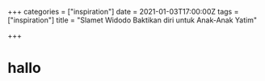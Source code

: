 +++
categories = ["inspiration"]
date = 2021-01-03T17:00:00Z
tags = ["inspiration"]
title = "Slamet Widodo Baktikan diri untuk Anak-Anak Yatim"

+++
# hallo